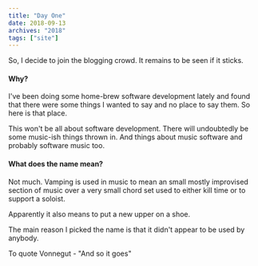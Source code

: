 ```yaml
---
title: "Day One"
date: 2018-09-13
archives: "2018"
tags: ["site"]
---
```

So, I decide to join the blogging crowd. It remains to be seen if it sticks.

#### Why?

I've been doing some home-brew software development lately and found that there were some things I wanted to say and no place to say them. So here is that place.

This won't be all about software development. There will undoubtedly be some music-ish things thrown in. And things about music software and probably software music too.

#### What does the name mean?

Not much. Vamping is used in music to mean an small mostly improvised section of music over a very small chord set used to either kill time or to support a soloist.

Apparently it also means to put a new upper on a shoe.

The main reason I picked the name is that it didn't appear to be used by anybody.

To quote Vonnegut - "And so it goes"
